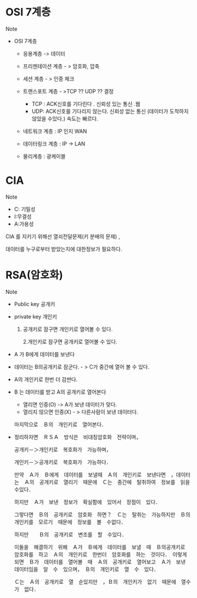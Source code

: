 # OSI 7계층 

> [!NOTE]
>
> - OSI 7계층  
>
>   - 응용계층 -> 데이터
>
>   - 프리젠테이션 계층 - > 암호화, 압축
>
>   - 세션 계층 - > 인증 체크 
>
>   - 트랜스포트 계층 - >TCP ?? UDP ?? 결정 
>
>     - TCP :  ACK신호를 기다린다 . 신뢰성 있는 통신 .웹 
>     - UDP:  ACK신호를 기다리지 않는다. 신뢰성 없는 통신 (데이터가 도착하지 않았을 수있다.)  속도는 빠르다.
>
>   - 네트워크 계층 : IP 인지  WAN
>
>   - 데이터링크 계층 : IP -> LAN
>
>   - 물리계층 : 광케이블 
>
>     

# CIA

> [!NOTE]
>
> - C: 기밀성
> -  I:무결성
> -  A:가용성
>
>  CIA 를 지키기 위해선 열쇠전달문제(키 분배의 문제) , 
>
>  데이터를 누구로부터 받았는지에 대한정보가 필요하다. 

# RSA(암호화)

> [!NOTE]
>
> - Public key 공개키
>
> - private key  개인키
>
>   1. 공개키로 잠구면 개인키로 열어볼 수 있다.
>
>      2.개인키로 잠구면 공개키로 열어볼 수 있다.
>
> - A 가 B에게 데이터를 보낸다
>
> - 데이터는 B의공개키로 잠군다. - > C가 중간에 열어 볼 수 있다.
>
> - A의 개인키로 한번 더 감싼다.
>
> - B 는 데이터를 받고 A의 공개키로 열어본다 
>
>   - 열리면 인증(O) -> A가 보낸 데이터가 맞다.
>   - 열리지 않으면 인증(X) - > 다른사람이 보낸 데이터다.  
>
>   마지막으로　Ｂ의　개인키로　열어본다．
>
> - 정리하자면　ＲＳＡ　방식은　비대칭암호화　전략이며，　
>
>   공개키－＞개인키로　복호화가　가능하며，　
>
>   개인키－＞공개키로　복호화가　가능하다．
>
>   만약　Ａ가　Ｂ에게　데이터를　보낼때　Ａ의　개인키로　보낸다면　，데이터는　Ａ의　공개키로　열리기　때문에　Ｃ는　중간에　탈취하여　정보를　읽을　수있다．　
>
>   하지만　Ａ가　보낸　정보가　확실함에　있어서　장점이　있다．　
>
>   그렇다면　Ｂ의　공개키로　암호화　하면？　Ｃ는　탈취는　가능하지만　Ｂ의　개인키를　모르기　때문에　정보를　볼　수없다．　
>
>   하지만　　Ｂ의　공개키로　변조를　할　수있다．
>
>   
>
>   이둘을　해결하기　위해　Ａ가　Ｂ에게　데이터를　보낼　때　Ｂ의공개키로　암호화를　하고　Ａ의　개인키로　한번더　암호화를　하는　것이다．　이렇게　되면　Ｂ가　데이터를　열어볼　때　Ａ의　공개키로　열어보고　Ａ가　보낸　데이터임을　알　수　있으며，　Ｂ의　개인키로　열　수　있다．
>
>   
>
>   Ｃ는　Ａ의　공개키로　열　순있지만　，Ｂ의　개인키가　없기　때문에　열수가　없다．
>
>   

